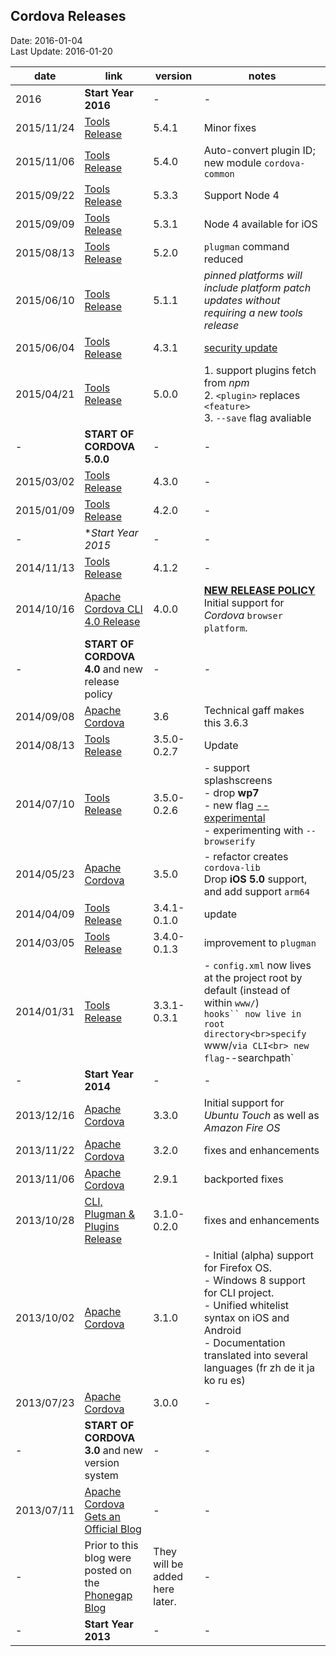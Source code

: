 ## Cordova Releases ##
Date: 2016-01-04<br>
Last Update: 2016-01-20

date       | link | version | notes
-----------|------|---------|-------
2016       | **Start Year 2016** | - | -
2015/11/24 | [Tools Release](https://cordova.apache.org/news/2015/11/24/tools-release.html) | 5.4.1 | Minor fixes
2015/11/06 | [Tools Release](https://cordova.apache.org/news/2015/11/06/tools-release.html) | 5.4.0 | Auto-convert plugin ID; new module `cordova-common`
2015/09/22 | [Tools Release](https://cordova.apache.org/news/2015/09/22/tools-release.html) | 5.3.3 | Support Node 4
2015/09/09 | [Tools Release](https://cordova.apache.org/news/2015/09/09/tools-release.html) | 5.3.1 | Node 4 available for iOS
2015/08/13 | [Tools Release](https://cordova.apache.org/news/2015/08/13/tools-release.html) | 5.2.0 | `plugman` command reduced
2015/06/10 | [Tools Release](https://cordova.apache.org/news/2015/06/10/tools-release.html) | 5.1.1 | *pinned platforms will include platform patch updates without requiring a new tools release*
2015/06/04 | [Tools Release](https://cordova.apache.org/news/2015/06/04/tools-release.html) | 4.3.1 | [security update](https://cordova.apache.org/announcements/2015/05/26/android-402.html)
2015/04/21 | [Tools Release](https://cordova.apache.org/news/2015/04/21/tools-release.html) | 5.0.0 | 1. support plugins fetch from *npm*<br>2. `<plugin>` replaces `<feature>`<br>3. `--save` flag avaliable
-          | **START OF CORDOVA 5.0.0** | - | - 
2015/03/02 | [Tools Release](https://cordova.apache.org/news/2015/03/02/tools-release.html) | 4.3.0 | -
2015/01/09 | [Tools Release](https://cordova.apache.org/news/2015/01/09/tools-release.html) | 4.2.0 | -
-          | **Start Year 2015* | - | -
2014/11/13 | [Tools Release](https://cordova.apache.org/news/2014/11/13/tools-release.html) | 4.1.2 | -
2014/10/16 | [Apache Cordova CLI 4.0 Release](https://cordova.apache.org/announcements/2014/10/16/cordova-4.html) | 4.0.0 | **[NEW RELEASE POLICY](https://github.com/apache/cordova-coho/blob/master/docs/versioning-and-release-strategy.md)**<br>Initial support for *Cordova* `browser platform`.
-          | **START OF CORDOVA 4.0** and new release policy | - | -
2014/09/08 | [Apache Cordova](https://cordova.apache.org/announcements/2014/09/08/cordova-361.html) | 3.6 | Technical gaff makes this 3.6.3
2014/08/13 | [Tools Release](https://cordova.apache.org/news/2014/08/13/tools-update.html)  | 3.5.0-0.2.7 | Update
2014/07/10 | [Tools Release](https://cordova.apache.org/news/2014/07/10/tools-release.html) | 3.5.0-0.2.6 | - support splashscreens<br> - drop **wp7**<br> - new flag [--experimental](http://www.gorkem-ercan.com/2014/06/sharing-cordova-projects-becomes-easier.html)<br> - experimenting with `--browserify`
2014/05/23 | [Apache Cordova](https://cordova.apache.org/announcements/2014/05/23/cordova-350.html) |  3.5.0 | - refactor creates `cordova-lib`<br>Drop **iOS 5.0** support, and add support `arm64`
2014/04/09 | [Tools Release](https://cordova.apache.org/news/2014/04/09/tools-ios-release.html)     | 3.4.1-0.1.0 | update
2014/03/05 | [Tools Release](https://cordova.apache.org/news/2014/03/05/tools-release.html)         | 3.4.0-0.1.3 | improvement to `plugman`
2014/01/31 | [Tools Release](https://cordova.apache.org/news/2014/01/31/tools-release.html)         | 3.3.1-0.3.1 | - `config.xml` now lives at the project root by default (instead of within `www/`)<br> `hooks`` now live in root directory<br>specify `www/` via CLI<br> new flag `--searchpath`
-          | **Start Year 2014** | - | -
2013/12/16 | [Apache Cordova](https://cordova.apache.org/announcements/2013/12/16/cordova-330.html) | 3.3.0 | Initial support for *Ubuntu Touch* as well as *Amazon Fire OS*
2013/11/22 | [Apache Cordova](https://cordova.apache.org/announcements/2013/11/22/cordova-320.html) | 3.2.0 | fixes and enhancements
2013/11/06 | [Apache Cordova](https://cordova.apache.org/blog/releases/2013/11/06/cordova-291.html) | 2.9.1 | backported fixes
2013/10/28 | [CLI, Plugman & Plugins Release](https://cordova.apache.org/news/2013/10/28/plugins-release.html) | 3.1.0-0.2.0 | fixes and enhancements
2013/10/02 | [Apache Cordova](https://cordova.apache.org/blog/releases/2013/10/02/cordova-31.html)  | 3.1.0 | - Initial (alpha) support for Firefox OS.<br> - Windows 8 support for CLI project.<br> - Unified whitelist syntax on iOS and Android<br> - Documentation translated into several languages (fr zh de it ja ko ru es)
2013/07/23 | [Apache Cordova](https://cordova.apache.org/blog/releases/2013/07/23/cordova-3.html)   | 3.0.0 | -
-          | **START OF CORDOVA 3.0** and new version system  | - | -
2013/07/11 | [Apache Cordova Gets an Official Blog](https://cordova.apache.org/blog/2013/07/11/cordova-has-a-blog.html)   | - | -
-          | Prior to this blog were posted on the [Phonegap Blog](phongap.md) | They will be added here later. | - 
-          | **Start Year 2013**  | - | -

